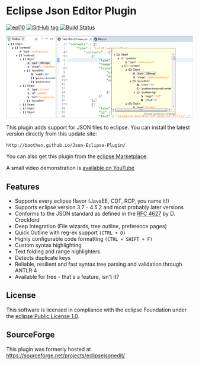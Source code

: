 Eclipse Json Editor Plugin
=======================

[![epl10](https://img.shields.io/badge/EPL-1.0-blue.svg "Eclipse Public License 1.0")](https://www.eclipse.org/legal/epl-v10.html)
[![GitHub tag](https://img.shields.io/github/tag/boothen/Json-Eclipse-Plugin.svg)]()
[![Build Status](https://secure.travis-ci.org/boothen/Json-Eclipse-Plugin.png)](http://travis-ci.org/boothen/Json-Eclipse-Plugin)

![screenshot](images/2016-04-16_editor_and_quickoutline.png "eclipse Screenshot")

This plugin adds support for JSON files to eclipse. You can install the latest version directly from this update site:

    http://boothen.github.io/Json-Eclipse-Plugin/

You can also get this plugin from the [eclipse Marketplace](https://marketplace.eclipse.org/content/json-editor-plugin).

A small video demonstration is [available on YouTube](https://www.youtube.com/watch?v=vXRwFwk2QE4) 

Features
---------------------

* Supports every eclipse flavor (JavaEE, CDT, RCP, you name it!)
* Supports eclipse version 3.7 - 4.5.2 and most probably later versions
* Conforms to the JSON standard as defined in the [RFC 4627](https://tools.ietf.org/html/rfc4627) by D. Crockford
* Deep Integration (File wizards, tree outline, preference pages)
* Quick Outline with reg-ex support `(CTRL + O)`
* Highly configurable code formatting `(CTRL + SHIFT + F)`
* Custom syntax highlighting
* Text folding and range highlighters
* Detects duplicate keys
* Reliable, resilient and fast syntax tree parsing and validation through ANTLR 4
* Available for free - that's a feature, isn't it?

License
---------------------
This software is licensed in compliance with the eclipse Foundation under the [eclipse Public License 1.0](https://www.eclipse.org/legal/epl-v10.html).

SourceForge
---------------------

This plugin was formerly hosted at https://sourceforge.net/projects/eclipsejsonedit/


